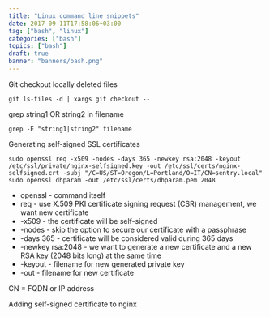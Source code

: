 ```yaml
---
title: "Linux command line snippets"
date: 2017-09-11T17:58:06+03:00
tag: ["bash", "linux"]
categories: ["bash"]
topics: ["bash"]
draft: true
banner: "banners/bash.png"
---
```


Git checkout locally deleted files

`git ls-files -d | xargs git checkout --`

grep string1 OR string2 in filename

`grep -E "string1|string2" filename`


Generating self-signed SSL certificates

```
sudo openssl req -x509 -nodes -days 365 -newkey rsa:2048 -keyout /etc/ssl/private/nginx-selfsigned.key -out /etc/ssl/certs/nginx-selfsigned.crt -subj "/C=US/ST=Oregon/L=Portland/O=IT/CN=sentry.local"
sudo openssl dhparam -out /etc/ssl/certs/dhparam.pem 2048
```

* openssl - command itself
* req - use X.509 PKI certificate signing request (CSR) management, we want new certificate
* -x509 - the certificate will be self-signed
* -nodes - skip the option to secure our certificate with a passphrase
* -days 365 - certificate will be considered valid during 365 days
* -newkey rsa:2048 - we want to generate a new certificate and a new RSA key (2048 bits long) at the same time
* -keyout - filename for new generated private key
* -out - filename for new certificate

CN = FQDN or IP address

Adding self-signed certificate to nginx

